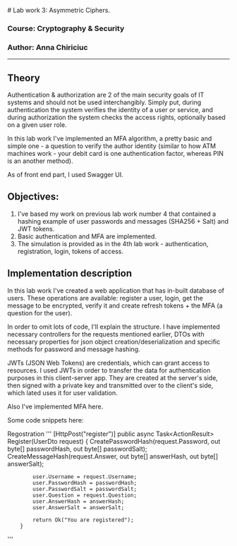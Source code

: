 ﻿﻿# Lab work 3: Asymmetric Ciphers.

### Course: Cryptography & Security
### Author: Anna Chiriciuc

---

## Theory

Authentication & authorization are 2 of the main security goals of IT systems and should not be used interchangibly. Simply put, during authentication the system verifies the identity of a user or service, and during authorization the system checks the access rights, optionally based on a given user role.

In this lab work I've implemented an MFA algorithm, a pretty basic and simple one - a question to verify the author identity (similar to how ATM machines work - your debit card is one authentication factor, whereas PIN is an another method).

As of front end part, I used Swagger UI.

## Objectives:

1. I've based my work on previous lab work number 4 that contained a hashing example of user passwords and messages (SHA256 + Salt) and JWT tokens. 
2. Basic authentication and MFA are implemented.
3. The simulation is provided as in the 4th lab work - authentication, registration, login, tokens of access.


## Implementation description

In this lab work I've created a web application that has in-built database of users.
These operations are available: register a user, login, get the message to be encrypted, verify it and create refresh tokens + the MFA (a question for the user).

In order to omit lots of code, I'll explain the structure. I have implemented necessary controllers for the requests mentioned earlier, DTOs with necessary properties for json object creation/deserialization and specific methods for password and message hashing.

JWTs (JSON Web Tokens) are credentials, which can grant access to resources.
I used JWTs in order to transfer the data for authentication purposes in this client-server app.
They are created at the server's side, then signed with a private key and transmitted over to the client's side, which lated uses it for user validation.

Also I've implemented MFA here.

Some code snippets here:

Regostration
'''
  [HttpPost("register")]
        public async Task<ActionResult<User>> Register(UserDto request)
        {
            CreatePasswordHash(request.Password, out byte[] passwordHash, out byte[] passwordSalt);
            CreateMessageHash(request.Answer, out byte[] answerHash, out byte[] answerSalt);

            user.Username = request.Username;
            user.PasswordHash = passwordHash;
            user.PasswordSalt = passwordSalt;
            user.Question = request.Question;
            user.AnswerHash = answerHash;
            user.AnswerSalt = answerSalt;

            return Ok("You are registered");
        }
  '''
